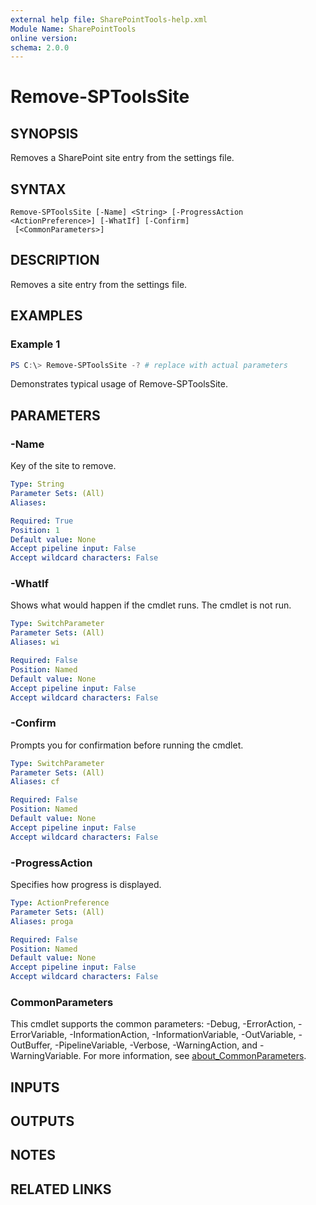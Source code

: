 ```yaml
---
external help file: SharePointTools-help.xml
Module Name: SharePointTools
online version:
schema: 2.0.0
---
```


# Remove-SPToolsSite

## SYNOPSIS
Removes a SharePoint site entry from the settings file.

## SYNTAX

```
Remove-SPToolsSite [-Name] <String> [-ProgressAction <ActionPreference>] [-WhatIf] [-Confirm]
 [<CommonParameters>]
```

## DESCRIPTION
Removes a site entry from the settings file.

## EXAMPLES

### Example 1
```powershell
PS C:\> Remove-SPToolsSite -? # replace with actual parameters
```

Demonstrates typical usage of Remove-SPToolsSite.

## PARAMETERS

### -Name
Key of the site to remove.

```yaml
Type: String
Parameter Sets: (All)
Aliases:

Required: True
Position: 1
Default value: None
Accept pipeline input: False
Accept wildcard characters: False
```

### -WhatIf
Shows what would happen if the cmdlet runs. The cmdlet is not run.

```yaml
Type: SwitchParameter
Parameter Sets: (All)
Aliases: wi

Required: False
Position: Named
Default value: None
Accept pipeline input: False
Accept wildcard characters: False
```

### -Confirm
Prompts you for confirmation before running the cmdlet.

```yaml
Type: SwitchParameter
Parameter Sets: (All)
Aliases: cf

Required: False
Position: Named
Default value: None
Accept pipeline input: False
Accept wildcard characters: False
```

### -ProgressAction
Specifies how progress is displayed.

```yaml
Type: ActionPreference
Parameter Sets: (All)
Aliases: proga

Required: False
Position: Named
Default value: None
Accept pipeline input: False
Accept wildcard characters: False
```

### CommonParameters
This cmdlet supports the common parameters: -Debug, -ErrorAction, -ErrorVariable, -InformationAction, -InformationVariable, -OutVariable, -OutBuffer, -PipelineVariable, -Verbose, -WarningAction, and -WarningVariable. For more information, see [about_CommonParameters](http://go.microsoft.com/fwlink/?LinkID=113216).

## INPUTS

## OUTPUTS

## NOTES

## RELATED LINKS
